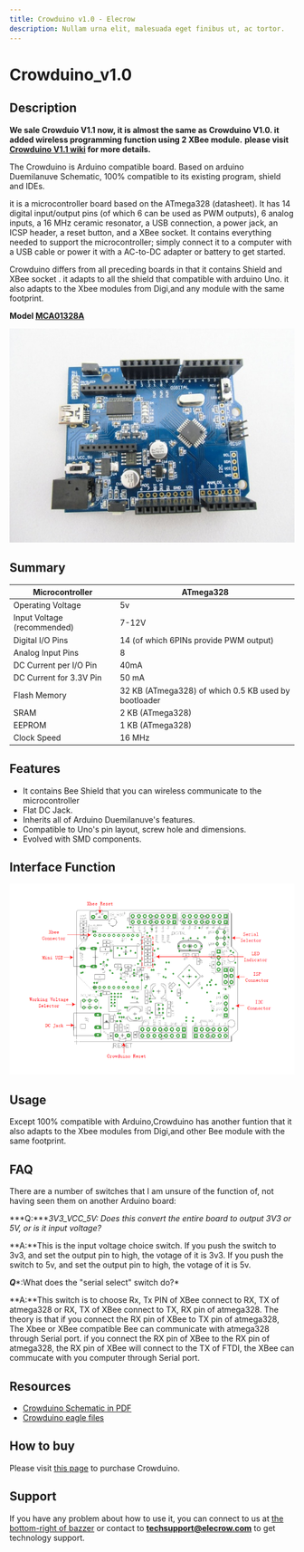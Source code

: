```yaml
---
title: Crowduino v1.0 - Elecrow
description: Nullam urna elit, malesuada eget finibus ut, ac tortor. 
---
```


# Crowduino_v1.0

## Description

**We sale Crowduio V1.1 now, it is almost the same as Crowduino V1.0. it added wireless programming function using 2 XBee module.** **please visit [Crowduino V1.1 wiki](http://www.elecrow.com/wiki/index.php?title=Crowduino_v1.1) for more details.**

The Crowduino is Arduino compatible board. Based on arduino Duemilanuve Schematic, 100% compatible to its existing program, shield and IDEs.

it is a microcontroller board based on the ATmega328 (datasheet). It has 14 digital input/output pins (of which 6 can be used as PWM outputs), 6 analog inputs, a 16 MHz ceramic resonator, a USB connection, a power jack, an ICSP header, a reset button, and a XBee socket. It contains everything needed to support the microcontroller; simply connect it to a computer with a USB cable or power it with a AC-to-DC adapter or battery to get started.

Crowduino differs from all preceding boards in that it contains Shield and XBee socket . it adapts to all the shield that compatible with arduino Uno. it also adapts to the Xbee modules from Digi,and any module with the same footprint.

**Model [MCA01328A](http://www.elecrow.com/arduino-compatiable-c-109/micro-controller-c-109_117/crowduino-with-atmega-328-p-338.html)**

![Crowduino](./assets/images/600px-Crowduino.jpg)



## Summary

| Microcontroller             | ATmega328                                            |
| --------------------------- | ---------------------------------------------------- |
| Operating Voltage           | 5v                                                   |
| Input Voltage (recommended) | 7-12V                                                |
| Digital I/O Pins            | 14 (of which 6PINs provide PWM output)               |
| Analog Input Pins           | 8                                                    |
| DC Current per I/O Pin      | 40mA                                                 |
| DC Current for 3.3V Pin     | 50 mA                                                |
| Flash Memory                | 32 KB (ATmega328) of which 0.5 KB used by bootloader |
| SRAM                        | 2 KB (ATmega328)                                     |
| EEPROM                      | 1 KB (ATmega328)                                     |
| Clock Speed                 | 16 MHz                                               |

## Features

- It contains Bee Shield that you can wireless communicate to the microcontroller
- Flat DC Jack.
- Inherits all of Arduino Duemilanuve's features.
- Compatible to Uno's pin layout, screw hole and dimensions.
- Evolved with SMD components.

## Interface Function

![Crowduino](./assets/images/Crowduino.png)

## Usage

Except 100% compatible with Arduino,Crowduino has another funtion that it also adapts to the Xbee modules from Digi,and other Bee module with the same footprint.

## FAQ

There are a number of switches that I am unsure of the function of, not having seen them on another Arduino board:

***Q:****3V3_VCC_5V: Does this convert the entire board to output 3V3 or 5V, or is it input voltage?*

**A:**This is the input voltage choice switch.
If you push the switch to 3v3, and set the output pin to high, the votage of it is 3v3.
If you push the switch to 5v, and set the output pin to high, the votage of it is 5v.

***Q****:What does the "serial select" switch do?*

**A:**This switch is to choose Rx, Tx PIN of XBee connect to RX, TX of atmega328 or RX, TX of XBee connect to TX, RX pin of atmega328.
The theory is that if you connect the RX pin of XBee to TX pin of atmega328, The Xbee or XBee compatible Bee can communicate with atmega328 through Serial port. if you connect the RX pin of XBee to the RX pin of atmega328, the RX pin of XBee will connect to the TX of FTDI, the XBee can commucate with you computer through Serial port.

## Resources

- [Crowduino Schematic in PDF](http://www.elecrow.com/wiki/images/4/44/Crowduino_v1.02.pdf)
- [Crowduino eagle files](http://www.elecrow.com/wiki/images/5/57/Crowduino.zip)

## How to buy

Please visit [this page](http://www.elecrow.com/arduino-compatiable-c-109/micro-controller-c-109_117/crowduino-with-atmega-328-p-338.html) to purchase Crowduino.

## Support

If you have any problem about how to use it, you can connect to us at [the bottom-right of bazzer](http://www.elecrow.com/) or contact to **techsupport@elecrow.com** to get technology support.
